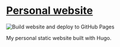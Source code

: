 # [Personal website](https://kirillbobyrev.com)

![Build website and deploy to GitHub Pages](https://github.com/kirillbobyrev/website/workflows/Build%20website%20and%20deploy%20to%20GitHub%20Pages/badge.svg)

My personal static website built with Hugo.
